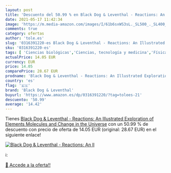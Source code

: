 ```yaml
---
layout: post
title: 'Descuento del 50.99 % en Black Dog & Leventhal - Reactions: An Il'
date: 2021-05-17 11:42:34
image: 'https://m.media-amazon.com/images/I/61b6sxWS3sL._SL500_._SL400_.jpg'
comments: true
category: ofertas
author: 'tole.es'
slug: '0316391220-es Black Dog & Leventhal - Reactions: An Illustrated...'
sku: '0316391220-es'
tags: [ 'Ciencias biológicas','Ciencias, tecnología y medicina','Física','Física atómica, molecular y nuclear','Libros','Química','black dog & leventhal', ]
actualPrice: 14.05 EUR
currency: EUR
price: 14.05
comparePrice: 28.67 EUR
prodname: 'Black Dog & Leventhal - Reactions: An Illustrated Exploration of Elements  Molecules  and Change in the Universe'
country: 'es'
flag: '🇪🇸'
brand: 'Black Dog & Leventhal'
buyurl: 'https://www.amazon.es/dp/0316391220/?tag=tolees-21'
descuento: '50.99'
average: '14.42'
---
```


Tienes [Black Dog & Leventhal - Reactions: An Illustrated Exploration of Elements  Molecules  and Change in the Universe](https://www.amazon.es/dp/0316391220/?tag=tolees-21) con un 50.99 % de descuento con precio de oferta de 14.05 EUR (original: 28.67 EUR) en el siguiente enlace!

[![Black Dog & Leventhal - Reactions: An Il](https://m.media-amazon.com/images/I/61b6sxWS3sL._SL500_._SL400_.jpg)](https://www.amazon.es/dp/0316391220/?tag=tolees-21)

ℹ️:


[🛒 Accede a la oferta!!](https://www.amazon.es/dp/0316391220/?tag=tolees-21)

